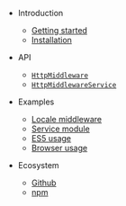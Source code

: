 - Introduction
  - [Getting started]()
  - [Installation](installation.md)
  
- API
  - [`HttpMiddleware`](api/HttpMiddleware.md)
  - [`HttpMiddlewareService`](api/HttpMiddlewareService.md)

- Examples
  - [Locale middleware](examples/locale-middleware.md)
  - [Service module](examples/service.md)
  - [ES5 usage](examples/es5.md)
  - [Browser usage](examples/browser.md)

- Ecosystem
  - [Github](https://github.com/emileber/axios-middleware)
  - [npm](https://www.npmjs.com/package/axios-middleware)
